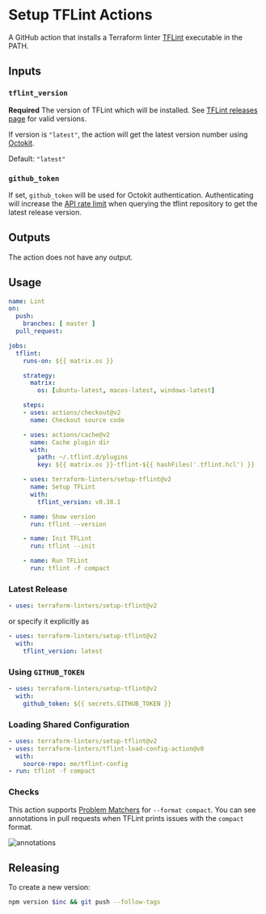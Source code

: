# Setup TFLint Actions

A GitHub action that installs a Terraform linter [TFLint](https://github.com/terraform-linters/tflint) executable in the PATH.

## Inputs

### `tflint_version`

**Required** The version of TFLint which will be installed.
See [TFLint releases page](https://github.com/terraform-linters/tflint/releases) for valid versions.

If version is `"latest"`, the action will get the latest version number using [Octokit](https://octokit.github.io/rest.js/).

Default: `"latest"`

### `github_token`

If set, `github_token` will be used for Octokit authentication. Authenticating will increase the [API rate limit](https://developer.github.com/v3/#rate-limiting) when querying the tflint repository to get the latest release version.

## Outputs

The action does not have any output.

## Usage

```yaml
name: Lint
on:
  push:
    branches: [ master ]
  pull_request:

jobs:
  tflint:
    runs-on: ${{ matrix.os }}

    strategy:
      matrix:
        os: [ubuntu-latest, macos-latest, windows-latest]

    steps:
    - uses: actions/checkout@v2
      name: Checkout source code

    - uses: actions/cache@v2
      name: Cache plugin dir
      with:
        path: ~/.tflint.d/plugins
        key: ${{ matrix.os }}-tflint-${{ hashFiles('.tflint.hcl') }}

    - uses: terraform-linters/setup-tflint@v2
      name: Setup TFLint
      with:
        tflint_version: v0.38.1

    - name: Show version
      run: tflint --version

    - name: Init TFLint
      run: tflint --init

    - name: Run TFLint
      run: tflint -f compact
```

### Latest Release

```yaml
- uses: terraform-linters/setup-tflint@v2
```
or specify it explicitly as
```yaml
- uses: terraform-linters/setup-tflint@v2
  with:
    tflint_version: latest
```

### Using `GITHUB_TOKEN`

```yaml
- uses: terraform-linters/setup-tflint@v2
  with:
    github_token: ${{ secrets.GITHUB_TOKEN }}
```

### Loading Shared Configuration

```yaml
- uses: terraform-linters/setup-tflint@v2
- uses: terraform-linters/tflint-load-config-action@v0
  with:
    source-repo: me/tflint-config
- run: tflint -f compact
```

### Checks

This action supports [Problem Matchers](https://github.com/actions/toolkit/blob/main/docs/problem-matchers.md) for `--format compact`. You can see annotations in pull requests when TFLint prints issues with the `compact` format.

![annotations](annotations.png)

## Releasing

To create a new version:

```sh
npm version $inc && git push --follow-tags
```
